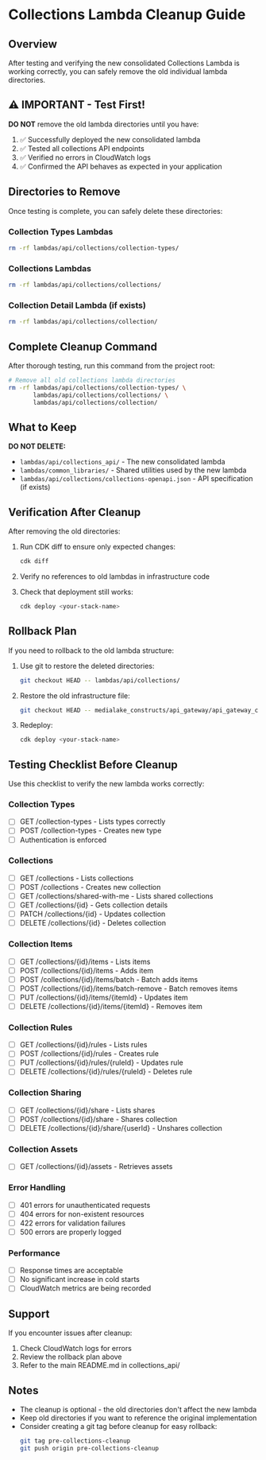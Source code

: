 # Collections Lambda Cleanup Guide

## Overview

After testing and verifying the new consolidated Collections Lambda is working correctly, you can safely remove the old individual lambda directories.

## ⚠️ IMPORTANT - Test First!

**DO NOT** remove the old lambda directories until you have:

1. ✅ Successfully deployed the new consolidated lambda
2. ✅ Tested all collections API endpoints
3. ✅ Verified no errors in CloudWatch logs
4. ✅ Confirmed the API behaves as expected in your application

## Directories to Remove

Once testing is complete, you can safely delete these directories:

### Collection Types Lambdas

```bash
rm -rf lambdas/api/collections/collection-types/
```

### Collections Lambdas

```bash
rm -rf lambdas/api/collections/collections/
```

### Collection Detail Lambda (if exists)

```bash
rm -rf lambdas/api/collections/collection/
```

## Complete Cleanup Command

After thorough testing, run this command from the project root:

```bash
# Remove all old collections lambda directories
rm -rf lambdas/api/collections/collection-types/ \
       lambdas/api/collections/collections/ \
       lambdas/api/collections/collection/
```

## What to Keep

**DO NOT DELETE:**

- `lambdas/api/collections_api/` - The new consolidated lambda
- `lambdas/common_libraries/` - Shared utilities used by the new lambda
- `lambdas/api/collections/collections-openapi.json` - API specification (if exists)

## Verification After Cleanup

After removing the old directories:

1. Run CDK diff to ensure only expected changes:

   ```bash
   cdk diff
   ```

2. Verify no references to old lambdas in infrastructure code

3. Check that deployment still works:
   ```bash
   cdk deploy <your-stack-name>
   ```

## Rollback Plan

If you need to rollback to the old lambda structure:

1. Use git to restore the deleted directories:

   ```bash
   git checkout HEAD -- lambdas/api/collections/
   ```

2. Restore the old infrastructure file:

   ```bash
   git checkout HEAD -- medialake_constructs/api_gateway/api_gateway_collections.py
   ```

3. Redeploy:
   ```bash
   cdk deploy <your-stack-name>
   ```

## Testing Checklist Before Cleanup

Use this checklist to verify the new lambda works correctly:

### Collection Types

- [ ] GET /collection-types - Lists types correctly
- [ ] POST /collection-types - Creates new type
- [ ] Authentication is enforced

### Collections

- [ ] GET /collections - Lists collections
- [ ] POST /collections - Creates new collection
- [ ] GET /collections/shared-with-me - Lists shared collections
- [ ] GET /collections/{id} - Gets collection details
- [ ] PATCH /collections/{id} - Updates collection
- [ ] DELETE /collections/{id} - Deletes collection

### Collection Items

- [ ] GET /collections/{id}/items - Lists items
- [ ] POST /collections/{id}/items - Adds item
- [ ] POST /collections/{id}/items/batch - Batch adds items
- [ ] POST /collections/{id}/items/batch-remove - Batch removes items
- [ ] PUT /collections/{id}/items/{itemId} - Updates item
- [ ] DELETE /collections/{id}/items/{itemId} - Removes item

### Collection Rules

- [ ] GET /collections/{id}/rules - Lists rules
- [ ] POST /collections/{id}/rules - Creates rule
- [ ] PUT /collections/{id}/rules/{ruleId} - Updates rule
- [ ] DELETE /collections/{id}/rules/{ruleId} - Deletes rule

### Collection Sharing

- [ ] GET /collections/{id}/share - Lists shares
- [ ] POST /collections/{id}/share - Shares collection
- [ ] DELETE /collections/{id}/share/{userId} - Unshares collection

### Collection Assets

- [ ] GET /collections/{id}/assets - Retrieves assets

### Error Handling

- [ ] 401 errors for unauthenticated requests
- [ ] 404 errors for non-existent resources
- [ ] 422 errors for validation failures
- [ ] 500 errors are properly logged

### Performance

- [ ] Response times are acceptable
- [ ] No significant increase in cold starts
- [ ] CloudWatch metrics are being recorded

## Support

If you encounter issues after cleanup:

1. Check CloudWatch logs for errors
2. Review the rollback plan above
3. Refer to the main README.md in collections_api/

## Notes

- The cleanup is optional - the old directories don't affect the new lambda
- Keep old directories if you want to reference the original implementation
- Consider creating a git tag before cleanup for easy rollback:
  ```bash
  git tag pre-collections-cleanup
  git push origin pre-collections-cleanup
  ```
